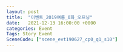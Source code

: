 ```yaml
---
layout: post
title:  "이벤트_2019여름_0화_오프닝"
date:   2021-12-13 16:00:00 +0000
categories: Event
Tags: Story Event
SceneCode: ["scene_evt190627_cp0_q1_s10"]
---
```

